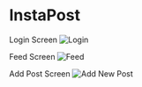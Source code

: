 # InstaPost

Login Screen
![Login](https://drive.google.com/file/d/1UdhO-ja10HyKVJYc7IZGc-wNBAZJ6K97/view?usp=sharing)

Feed Screen
![Feed](https://drive.google.com/file/d/110sLwAd5Ky-oigVdle1wkaP1JFIwpR7_/view?usp=sharing)

Add Post Screen
![Add New Post](https://drive.google.com/file/d/1b0_78otbwRQ0YocQuYwxg6rIl0vuApNv/view?usp=sharing)
